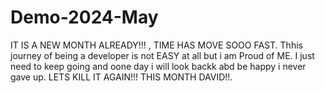 # Demo-2024-May
IT IS A NEW MONTH ALREADY!!! , TIME HAS MOVE SOOO FAST.
Thhis journey of being a developer is not EASY at all but i am Proud of ME. 
I just need to keep going and oone day i will look backk abd be happy i never gave up.
LETS KILL IT AGAIN!!! THIS MONTH DAVID!!.
